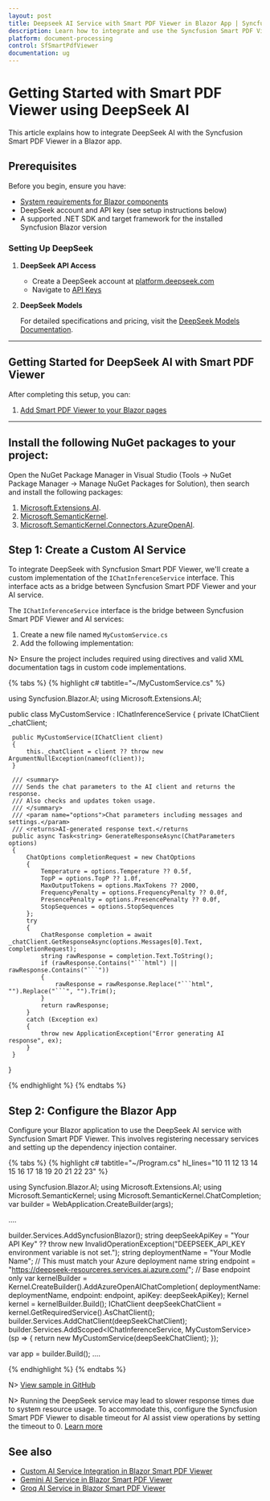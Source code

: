 ```yaml
---
layout: post
title: Deepseek AI Service with Smart PDF Viewer in Blazor App | Syncfusion
description: Learn how to integrate and use the Syncfusion Smart PDF Viewer in a Blazor Web App with DeepSeek AI services.
platform: document-processing
control: SfSmartPdfViewer
documentation: ug
---
```


# Getting Started with Smart PDF Viewer using DeepSeek AI

This article explains how to integrate DeepSeek AI with the Syncfusion Smart PDF Viewer in a Blazor app.

## Prerequisites

Before you begin, ensure you have:

* [System requirements for Blazor components](https://blazor.syncfusion.com/documentation/system-requirements)
* DeepSeek account and API key (see setup instructions below)
* A supported .NET SDK and target framework for the installed Syncfusion Blazor version

### Setting Up DeepSeek

1. **DeepSeek API Access**
   * Create a DeepSeek account at [platform.deepseek.com](https://platform.deepseek.com)
   * Navigate to [API Keys](https://platform.deepseek.com/api_keys)

2. **DeepSeek Models**

   For detailed specifications and pricing, visit the [DeepSeek Models Documentation](https://api-docs.deepseek.com/quick_start/pricing).


---

## Getting Started for DeepSeek AI with Smart PDF Viewer

After completing this setup, you can:

1. [Add Smart PDF Viewer to your Blazor pages](../blazor/getting-started/web-app.md)

---

## Install the following NuGet packages to your project:

Open the NuGet Package Manager in Visual Studio (Tools → NuGet Package Manager → Manage NuGet Packages for Solution), then search and install the following packages:

1. [Microsoft.Extensions.AI](https://www.nuget.org/packages/Microsoft.Extensions.AI).
2. [Microsoft.SemanticKernel](https://www.nuget.org/packages/Microsoft.SemanticKernel).
3. [Microsoft.SemanticKernel.Connectors.AzureOpenAI](https://www.nuget.org/packages/Microsoft.SemanticKernel.Connectors.AzureOpenAI).

## Step 1: Create a Custom AI Service

To integrate DeepSeek with Syncfusion Smart PDF Viewer, we'll create a custom implementation of the `IChatInferenceService` interface. This interface acts as a bridge between Syncfusion Smart PDF Viewer and your AI service.

The `IChatInferenceService` interface is the bridge between Syncfusion Smart PDF Viewer and AI services:

1. Create a new file named `MyCustomService.cs`
2. Add the following implementation:

N> Ensure the project includes required using directives and valid XML documentation tags in custom code implementations.

{% tabs %}
{% highlight c# tabtitle="~/MyCustomService.cs" %}

using Syncfusion.Blazor.AI;
using Microsoft.Extensions.AI;

public class MyCustomService : IChatInferenceService
{
     private IChatClient _chatClient;

     public MyCustomService(IChatClient client)
     {
         this._chatClient = client ?? throw new ArgumentNullException(nameof(client));
     }

     /// <summary>
     /// Sends the chat parameters to the AI client and returns the response.
     /// Also checks and updates token usage.
     /// </summary>
     /// <param name="options">Chat parameters including messages and settings.</param>
     /// <returns>AI-generated response text.</returns
     public async Task<string> GenerateResponseAsync(ChatParameters options)
     {
         ChatOptions completionRequest = new ChatOptions
         {
             Temperature = options.Temperature ?? 0.5f,
             TopP = options.TopP ?? 1.0f,
             MaxOutputTokens = options.MaxTokens ?? 2000,
             FrequencyPenalty = options.FrequencyPenalty ?? 0.0f,
             PresencePenalty = options.PresencePenalty ?? 0.0f,
             StopSequences = options.StopSequences
         };
         try
         {
             ChatResponse completion = await _chatClient.GetResponseAsync(options.Messages[0].Text, completionRequest);
             string rawResponse = completion.Text.ToString();
             if (rawResponse.Contains("```html") || rawResponse.Contains("```"))
             {
                 rawResponse = rawResponse.Replace("```html", "").Replace("```", "").Trim();
             }
             return rawResponse;
         }
         catch (Exception ex)
         {
             throw new ApplicationException("Error generating AI response", ex);
         }
     }

}

{% endhighlight %}
{% endtabs %}

## Step 2: Configure the Blazor App

Configure your Blazor application to use the DeepSeek AI service with Syncfusion Smart PDF Viewer. This involves registering necessary services and setting up the dependency injection container.

{% tabs %}
{% highlight c# tabtitle="~/Program.cs" hl_lines="10 11 12 13 14 15 16 17 18 19 20 21 22 23" %}

using Syncfusion.Blazor.AI;
using Microsoft.Extensions.AI;
using Microsoft.SemanticKernel;
using Microsoft.SemanticKernel.ChatCompletion;
var builder = WebApplication.CreateBuilder(args);

....

builder.Services.AddSyncfusionBlazor();
string deepSeekApiKey = "Your API Key" ?? throw new InvalidOperationException("DEEPSEEK_API_KEY environment variable is not set.");
string deploymentName = "Your Modle Name"; // This must match your Azure deployment name
string endpoint = "https://deepseek-resourceres.services.ai.azure.com/"; // Base endpoint only
var kernelBuilder = Kernel.CreateBuilder().AddAzureOpenAIChatCompletion(
        deploymentName: deploymentName,
        endpoint: endpoint,
        apiKey: deepSeekApiKey);
Kernel kernel = kernelBuilder.Build();
IChatClient deepSeekChatClient = kernel.GetRequiredService<IChatCompletionService>().AsChatClient();
builder.Services.AddChatClient(deepSeekChatClient);
builder.Services.AddScoped<IChatInferenceService, MyCustomService>(sp =>
{
    return new MyCustomService(deepSeekChatClient);
});
 
var app = builder.Build();
....

{% endhighlight %}
{% endtabs %}

N> [View sample in GitHub](https://github.com/SyncfusionExamples/blazor-smart-pdf-viewer-examples/tree/master/Custom%20Services/DeepseekService)

N> Running the DeepSeek service may lead to slower response times due to system resource usage. To accommodate this, configure the Syncfusion Smart PDF Viewer to disable timeout for AI assist view operations by setting the timeout to 0. [Learn more](https://help.syncfusion.com/document-processing/pdf/smart-pdf-viewer/blazor/document-summarizer#timeout)

## See also

* [Custom AI Service Integration in Blazor Smart PDF Viewer](./custom-ai-service)
* [Gemini AI Service in Blazor Smart PDF Viewer](./gemini-service)
* [Groq AI Service in Blazor Smart PDF Viewer](./groq-service)